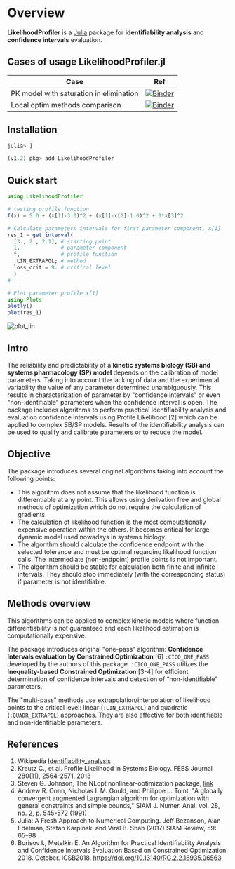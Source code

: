 # Overview

**LikelihoodProfiler** is a [Julia](https://julialang.org/downloads/) package for **identifiability analysis** and **confidence intervals** evaluation.

## Cases of usage LikelihoodProfiler.jl
 Case | Ref
 ----|----
 PK model with saturation in elimination | [![Binder](https://mybinder.org/badge_logo.svg)](https://mybinder.org/v2/gh/insysbio/LikelihoodProfiler.jl/master?filepath=%2Fnotebook%2Fpk_saturation.ipynb)
 Local optim methods comparison | [![Binder](https://mybinder.org/badge_logo.svg)](https://mybinder.org/v2/gh/insysbio/LikelihoodProfiler.jl/master?filepath=notebook%2FDerivative-free%20algs%20comparison.ipynb)
 
## Installation


```julia
julia> ]

(v1.2) pkg> add LikelihoodProfiler
```

## Quick start

```julia
using LikelihoodProfiler

# testing profile function
f(x) = 5.0 + (x[1]-3.0)^2 + (x[1]-x[2]-1.0)^2 + 0*x[3]^2

# Calculate parameters intervals for first parameter component, x[1]
res_1 = get_interval(
  [3., 2., 2.1], # starting point
  1,             # parameter component
  f,             # profile function
  :LIN_EXTRAPOL; # method
  loss_crit = 9. # critical level
  )
#

# Plot parameter profile x[1]
using Plots
plotly()
plot(res_1)
```

![plot_lin](https://github.com/insysbio/LikelihoodProfiler.jl/blob/master/img/plot_lin.png?raw=true)

## Intro

The reliability and predictability of a **kinetic systems biology (SB) and systems pharmacology (SP) model** depends on the calibration of model parameters. Taking into account the lacking of data and the experimental variability the value of any parameter determined unambiguously. This results in characterization of parameter by "confidence intervals" or even "non-identifiable" parameters when the confidence interval is open. The package includes algorithms to perform practical identifiability analysis and evaluation confidence intervals using Profile Likelihood [2] which can be applied to complex SB/SP models. Results of the identifiability analysis can be used to qualify and calibrate parameters or to reduce the model.

## Objective

The package introduces several original algorithms taking into account the following points:

- This algorithm does not assume that the likelihood function is differentiable at any point. This allows using derivation free and global methods of optimization which do not require the calculation of gradients.
- The calculation of likelihood function is the most computationally expensive operation within the others. It becomes critical for large dynamic model used nowadays in systems biology.
- The algorithm should calculate the confidence endpoint with the selected tolerance and must be optimal regarding likelihood function calls. The intermediate (non-endpoint) profile points is not important.
- The algorithm should be stable for calculation both finite and infinite intervals. They should stop immediately (with the corresponding status) if parameter is not identifiable.

## Methods overview

This algorithms can be applied to complex kinetic models where function differentiability is not guaranteed and each likelihood estimation is computationally expensive.  

The package introduces original "one-pass" algorithm: **Confidence Intervals evaluation by Constrained Optimization** [6]  `:CICO_ONE_PASS` developed by the authors of this package. `:CICO_ONE_PASS` utilizes the **Inequality-based Constrained Optimization** [3-4] for efficient determination of confidence intervals and detection of “non-identifiable” parameters.  

The "multi-pass" methods use extrapolation/interpolation of likelihood points to the critical level: linear (`:LIN_EXTRAPOL`) and quadratic (`:QUADR_EXTRAPOL`) approaches. They are also effective for both identifiable and non-identifiable parameters.

## References

1. Wikipedia [Identifiability_analysis](https://en.wikipedia.org/wiki/Identifiability_analysis)
2. Kreutz C., et al. Profile Likelihood in Systems Biology. FEBS Journal 280(11), 2564-2571, 2013
3. Steven G. Johnson, The NLopt nonlinear-optimization package, [link](http://ab-initio.mit.edu/nlopt)
4. Andrew R. Conn, Nicholas I. M. Gould, and Philippe L. Toint, "A globally convergent augmented Lagrangian algorithm for optimization with general constraints and simple bounds," SIAM J. Numer. Anal. vol. 28, no. 2, p. 545-572 (1991)
5. Julia: A Fresh Approach to Numerical Computing. Jeff Bezanson, Alan Edelman, Stefan Karpinski and Viral B. Shah (2017) SIAM Review, 59: 65–98
6. Borisov I., Metelkin E. An Algorithm for Practical Identifiability Analysis and Confidence Intervals Evaluation Based on Constrained Optimization. 2018. October. ICSB2018. https://doi.org/10.13140/RG.2.2.18935.06563
